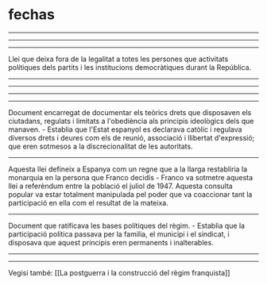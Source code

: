 # fechas
___
<span
class='ob-timelines' 
data-date='1938-00-00-00' 
data-title="Fuero del Trabajo"
data-class="purple" 
data-type='box' >
</span>
___
<span
class='ob-timelines' 
data-date='1938-00-00-00' 
data-title="Ley de Prensa"
data-class="purple" 
data-type='box' >
</span>
___
<span
class='ob-timelines' 
data-date='1939-00-00-00' 
data-title="Ley de Responsabilidades Políticas"
data-class="purple" 
data-type='box' > Llei que deixa fora de la legalitat a totes les persones que activitats polítiques dels partits i les institucions democràtiques durant la República.
</span>
___
<span
class='ob-timelines' 
data-date='1940-00-00-00' 
data-title="Ley de Represaión de la Masonería y el Comunismo"
data-class="purple" 
data-type='box' > 
</span>
___
<span
class='ob-timelines' 
data-date='1942-00-00-00' 
data-title="Ley Constitutiva de las Cortes"
data-class="purple" 
data-type='box' > 
</span>
___
<span
class='ob-timelines' 
data-date='1945-00-00-00' 
data-title="Ley del Referendum Nacional"
data-class="purple" 
data-type='box' > 
</span>
___
<span
class='ob-timelines' 
data-date='1945-00-00-00' 
data-title="Fuero de los Españoles"
data-class="purple" 
data-type='box' > Document encarregat de documentar els teòrics drets que disposaven els ciutadans, regulats i limitats a l'obediència als principis ideològics dels que manaven.
	- Establia que l'Estat espanyol es declarava catòlic i regulava diversos drets i deures com els de reunió, associació i llibertat d'expressió; que eren sotmesos a la discrecionalitat de les autoritats.
</span>
___
<span
class='ob-timelines' 
data-date='1947-00-00-00' 
data-title="Ley de Sucesión en la Jefatura del Estado"
data-class="purple" 
data-type='box' > Aquesta llei defineix a Espanya com un regne que a la llarga restabliria la monarquia en la persona que Franco decidís
	- Franco va sotmetre aquesta llei a referèndum entre la població el juliol de 1947. Aquesta consulta popular va estar totalment manipulada pel poder que va coaccionar tant la participació en ella com el resultat de la mateixa.
</span>
___
<span
class='ob-timelines' 
data-date='1958-00-00-00' 
data-title="Ley de Pincipios Fundamentales del Movimiento Nacional"
data-class="purple" 
data-type='box' > Document que ratificava les bases polítiques del règim.
	- Establia que la participació política passava per la familia, el municipi i el sindicat, i disposava que aquest principis eren permanents i inalterables.
</span>
___
___
Vegisi també: [[La postguerra i la construcció del règim franquista]]